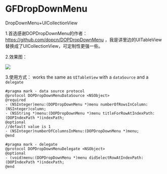 # GFDropDownMenu
DropDownMenu+UICollectionView

1.首选感谢DOPDropDownMenu的作者：https://github.com/dopcn/DOPDropDownMenu ，我是讲里边的UITableView替换成了UICollectionView，可定制性更强一些。

2.效果图：

![](https://github.com/tianguanghui/GFDropDownMenu/blob/master/Screenshot.gif)

3.使用方式：
works the same as `UITableView` with a `dataSource` and a `delegate`

```objc
#pragma mark - data source protocol
@protocol DOPDropDownMenuDataSource <NSObject>
@required
- (NSInteger)menu:(DOPDropDownMenu *)menu numberOfRowsInColumn:(NSInteger)column;
- (NSString *)menu:(DOPDropDownMenu *)menu titleForRowAtIndexPath:(DOPIndexPath *)indexPath;
@optional
//default value is 1
- (NSInteger)numberOfColumnsInMenu:(DOPDropDownMenu *)menu;
@end

#pragma mark - delegate
@protocol DOPDropDownMenuDelegate <NSObject>
@optional
- (void)menu:(DOPDropDownMenu *)menu didSelectRowAtIndexPath:(DOPIndexPath *)indexPath;
@end
```




